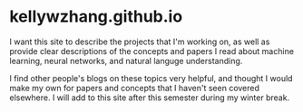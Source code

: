 # kellywzhang.github.io

I want this site to describe the projects that I'm working on, as well as provide clear descriptions of the concepts and papers I read about machine learning, neural networks, and natural languge understanding.

I find other people's blogs on these topics very helpful, and thought I would make my own for papers and concepts that I haven't seen covered elsewhere. I will add to this site after this semester during my winter break.
